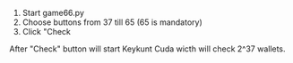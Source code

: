 1. Start game66.py
2. Choose buttons from 37 till 65 (65 is mandatory)
3. Click "Check

After "Check" button will start Keykunt Cuda wicth will check 2^37 wallets.

